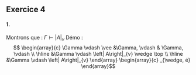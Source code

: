 ## Exercice 4
#### 1.
Montrons que : $\Gamma \vdash \left| A\right|_{v}$ 
Démo : 
$$
\begin{array}{c} 
\Gamma \vdash \vee &\Gamma, \vdash & \Gamma, \vdash  \\ \hline
&\Gamma \vdash \left| A\right|_{v} \wedge \top \\ \hline
&\Gamma \vdash \left| A\right|_{v}
\end{array} \begin{array}{c}
_{\wedge, é}
\end{array}$$